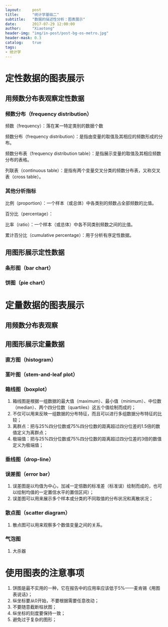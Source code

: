 ```yaml
---
layout:     post
title:      "统计学基础二"
subtitle:   "数据的描述性分析：图表展示"
date:       2017-07-29 12:00:00
author:     "Xiaotong"
header-img: "img/in-post/post-bg-os-metro.jpg"
header-mask: 0.3
catalog:    true
tags:
- 统计学
---
```


# 定性数据的图表展示

## 用频数分布表观察定性数据

### 频数分布（frequency distribution）

频数（frequency）：落在某一特定类别的数据个数

频数分布（frequency distribution）：是指由变量的取值及其相应的频数形成的分布。

频数分布表（frequency distribution table）：是指展示变量的取值及其相应频数分布的表格。

列联表（continuous table）：是指有两个变量交叉分类的频数分布表，又称交叉表（cross table）。

### 其他分析指标

比例（proportion）：一个样本（或总体）中各类别的频数占全部频数的比值。

百分比（percentage）：

比率（ratio）：一个样本（或总体）中各不同类别频数之间的比值。

累计百分比（cumulative percentage）：用于分析有序定性数据。

## 用图形展示定性数据

### 条形图（bar chart）

### 饼图（pie chart）

# 定量数据的图表展示

## 用频数分布表观察

## 用图形展示定量数据

### 直方图（histogram）

### 茎叶图（stem-and-leaf plot）

### 箱线图（boxplot）

1. 箱线图是根据一组数据的最大值（maximum）、最小值（minimum）、中位数（median）、两个四分位数（quartiles）这五个值绘制而成的；
2. 不仅可以用来反映一组数据的分布特征，而且可以进行多组数据分布特征的比较；
3. 离群点：把与25%四分位数或75%四分位数的距离超过四分位差的1.5倍的数值定义为离群点；
4. 极端值：把与25%四分位数或75%四分位数的距离超过四分位差的3倍的数值定义为极端值；

### 垂线图（drop-line）

### 误差图（error bar）

1. 误差图是以均值为中心，加减一定倍数的标准差（标准误）绘制而成的，也可以绘制均值的一定置信水平的置信区间）；
2. 误差图可以用来展示多个样本或分类的不同取值的分布状况和离散状况；

### 散点图（scatter diagram）

1. 散点图可以用来观察多个数值变量之间的关系。

### 气泡图

1. 大杀器

# 使用图表的注意事项

1. 饼图是最不实用的一种，它在报告中的应用率应该低于5%——麦肯锡《用图表说话》；
2. 纵坐标要从0开始，不要根据需要任意改动；
3. 不要随意截断柱状图；
4. 纵坐标的刻度要保持一致；
5. 避免过于复杂的图形；

